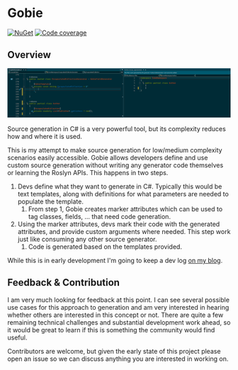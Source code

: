 # Gobie

[![NuGet](https://shields.io/nuget/v/Gobie.svg)](https://www.nuget.org/packages/Gobie/)
[![Code coverage](https://codecov.io/gh/GobieGenerator/Gobie/branch/main/graph/badge.svg)](https://codecov.io/gh/GobieGenerator/Gobie)
 
## Overview

![](docs/images/gobie-simple-demo.gif)  

Source generation in C# is a very powerful tool, but its complexity reduces how and where it is used. 

This is my attempt to make source generation for low/medium complexity scenarios easily accessible. Gobie allows developers define and use custom source generation without writing any generator code themselves or learning the Roslyn APIs. This happens in two steps. 
1. Devs define what they want to generate in C#. Typically this would be text templates, along with definitions for what parameters are needed to populate the template.
    1. From step 1, Gobie creates marker attributes which can be used to tag classes, fields, ... that need code generation.
2. Using the marker attributes, devs mark their code with the generated attributes, and provide custom arguments where needed. This step work just like consuming any other source generator.
    1. Code is generated based on the templates provided.

While this is in early development I'm going to keep a dev log [on my blog](https://mjconrad.com/).

## Feedback & Contribution

I am very much looking for feedback at this point. I can see several possible use cases for this approach to generation and am very interested in hearing whether others are interested in this concept or not. There are quite a few remaining technical challenges and substantial development work ahead, so it would be great to learn if this is something the community would find useful. 

Contributors are welcome, but given the early state of this project please open an issue so we can discuss anything you are interested in working on.
